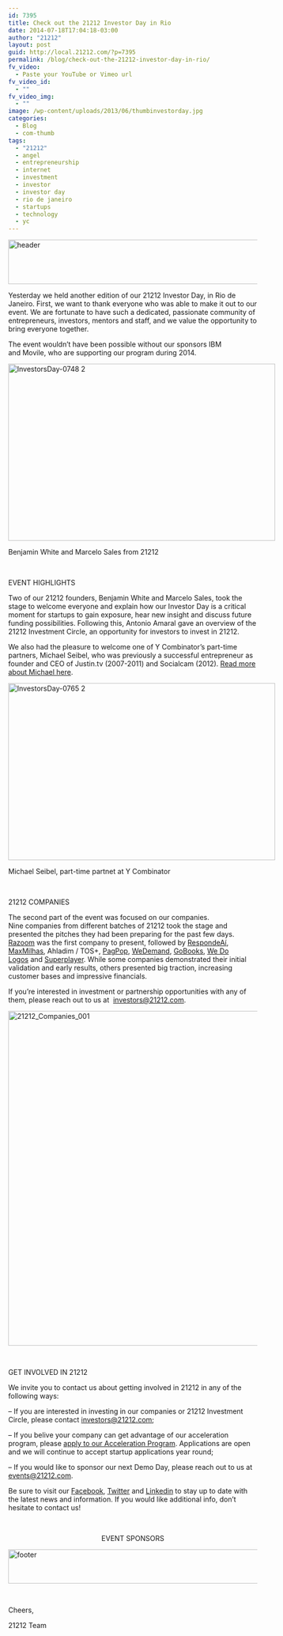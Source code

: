 ```yaml
---
id: 7395
title: Check out the 21212 Investor Day in Rio
date: 2014-07-18T17:04:18-03:00
author: "21212"
layout: post
guid: http://local.21212.com/?p=7395
permalink: /blog/check-out-the-21212-investor-day-in-rio/
fv_video:
  - Paste your YouTube or Vimeo url
fv_video_id:
  - ""
fv_video_img:
  - ""
image: /wp-content/uploads/2013/06/thumbinvestorday.jpg
categories:
  - Blog
  - com-thumb
tags:
  - "21212"
  - angel
  - entrepreneurship
  - internet
  - investment
  - investor
  - investor day
  - rio de janeiro
  - startups
  - technology
  - yc
---
```

<img class="aligncenter size-full wp-image-7400" src="http://local.21212.com/wp-content/uploads/2014/07/header-e1405712860636.png" alt="header" width="540" height="90" />

Yesterday we held another edition of our 21212 Investor Day, in Rio de Janeiro. First, we want to thank everyone who was able to make it out to our event. We are fortunate to have such a dedicated, passionate community of entrepreneurs, investors, mentors and staff, and we value the opportunity to bring everyone together.

The event wouldn’t have been possible without our sponsors IBM and Movile, who are supporting our program during 2014.

<div id="attachment_7397" style="width: 550px" class="wp-caption aligncenter">
  <img aria-describedby="caption-attachment-7397" class="wp-image-7397 size-full" src="http://local.21212.com/wp-content/uploads/2014/07/InvestorsDay-0748-2.jpg" alt="InvestorsDay-0748 2" width="540" height="358" srcset="http://localhost:8080/wp-content/uploads/2014/07/InvestorsDay-0748-2.jpg 540w, http://localhost:8080/wp-content/uploads/2014/07/InvestorsDay-0748-2-300x198.jpg 300w" sizes="(max-width: 540px) 100vw, 540px" />
  
  <p id="caption-attachment-7397" class="wp-caption-text">
    Benjamin White and Marcelo Sales from 21212
  </p>
</div>

&nbsp;

EVENT HIGHLIGHTS

Two of our 21212 founders, Benjamin White and Marcelo Sales, took the stage to welcome everyone and explain how our Investor Day is a critical moment for startups to gain exposure, hear new insight and discuss future funding possibilities. Following this, Antonio Amaral gave an overview of the 21212 Investment Circle, an opportunity for investors to invest in 21212.

We also had the pleasure to welcome one of Y Combinator&#8217;s part-time partners, Michael Seibel, who was previously a successful entrepreneur as founder and CEO of Justin.tv (2007-2011) and Socialcam (2012). <a title="Michael Seibel" href="http://www.michaelseibel.com/" target="_blank">Read more about Michael here</a>.

<div id="attachment_7398" style="width: 550px" class="wp-caption aligncenter">
  <img aria-describedby="caption-attachment-7398" class="wp-image-7398 size-full" src="http://local.21212.com/wp-content/uploads/2014/07/InvestorsDay-0765-2.jpg" alt="InvestorsDay-0765 2" width="540" height="358" srcset="http://localhost:8080/wp-content/uploads/2014/07/InvestorsDay-0765-2.jpg 540w, http://localhost:8080/wp-content/uploads/2014/07/InvestorsDay-0765-2-300x198.jpg 300w" sizes="(max-width: 540px) 100vw, 540px" />
  
  <p id="caption-attachment-7398" class="wp-caption-text">
    Michael Seibel, part-time partnet at Y Combinator
  </p>
</div>

&nbsp;

21212 COMPANIES

The second part of the event was focused on our companies. Nine companies from different batches of 21212 took the stage and presented the pitches they had been preparing for the past few days. <a title="Razoom" href="http://www.razoom.com.br/" target="_blank">Razoom</a> was the first company to present, followed by <a title="RespondeAí" href="http://www.respondeai.com.br/" target="_blank">RespondeAí</a>, <a title="MaxMilhas" href="https://www.maxmilhas.com.br/" target="_blank">MaxMilhas</a>, Ahladim / TOS+, <a title="PagPop" href="https://www.pagpop.com.br/" target="_blank">PagPop</a>, <a title="WeDemand" href="http://www.wedemand.com/" target="_blank">WeDemand</a>, <a title="GoBooks" href="http://gobooks.com.br/" target="_blank">GoBooks</a>, <a title="We Do Logos" href="http://www.wedologos.com.br/" target="_blank">We Do Logos</a> and <a title="Superplayer" href="https://www.superplayer.fm/" target="_blank">Superplayer</a>. While some companies demonstrated their initial validation and early results, others presented big traction, increasing customer bases and impressive financials.

If you’re interested in investment or partnership opportunities with any of them, please reach out to us at  investors@21212.com.

<img class="aligncenter size-full wp-image-7399" src="http://local.21212.com/wp-content/uploads/2014/07/21212_Companies_001.jpg" alt="21212_Companies_001" width="540" height="677" srcset="http://localhost:8080/wp-content/uploads/2014/07/21212_Companies_001.jpg 540w, http://localhost:8080/wp-content/uploads/2014/07/21212_Companies_001-239x300.jpg 239w" sizes="(max-width: 540px) 100vw, 540px" />

&nbsp;

GET INVOLVED IN 21212

We invite you to contact us about getting involved in 21212 in any of the following ways:

&#8211; If you are interested in investing in our companies or 21212 Investment Circle, please contact investors@21212.com;

&#8211; If you belive your company can get advantage of our acceleration program, please <a title="21212 Application" href="http://local.21212.com/apply" target="_blank">apply to our Acceleration Program</a>. Applications are open and we will continue to accept startup applications year round;

&#8211; If you would like to sponsor our next Demo Day, please reach out to us at events@21212.com.

Be sure to visit our <a title="Facebook" href="https://www.facebook.com/21212com" target="_blank">Facebook</a>, <a title="Twitter" href="https://twitter.com/21212com" target="_blank">Twitter</a> and <a title="Linkedin" href="https://www.linkedin.com/company/2274471?trk=tyah&trkInfo=tarId%3A1405713189017%2Ctas%3A21212%2Cidx%3A3-1-7" target="_blank">Linkedin</a> to stay up to date with the latest news and information. If you would like additional info, don&#8217;t hesitate to contact us!

&nbsp;

<p style="text-align: center;">
  EVENT SPONSORS
</p>

<img class="aligncenter size-full wp-image-7402" src="http://local.21212.com/wp-content/uploads/2014/07/footer-e1405713737862.png" alt="footer" width="540" height="69" />

&nbsp;

Cheers,
  
21212 Team